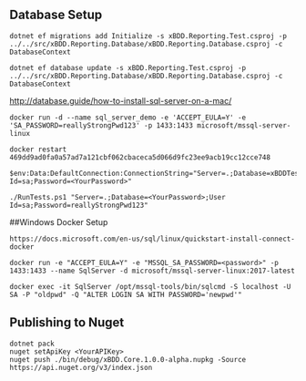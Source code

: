 ## Database Setup

    dotnet ef migrations add Initialize -s xBDD.Reporting.Test.csproj -p ../../src/xBDD.Reporting.Database/xBDD.Reporting.Database.csproj -c DatabaseContext
    
    dotnet ef database update -s xBDD.Reporting.Test.csproj -p ../../src/xBDD.Reporting.Database/xBDD.Reporting.Database.csproj -c DatabaseContext

http://database.guide/how-to-install-sql-server-on-a-mac/

    docker run -d --name sql_server_demo -e 'ACCEPT_EULA=Y' -e 'SA_PASSWORD=reallyStrongPwd123' -p 1433:1433 microsoft/mssql-server-linux

    docker restart 469dd9ad0fa0a57ad7a121cbf062cbaceca5d066d9fc23ee9acb19cc12cce748

    $env:Data:DefaultConnection:ConnectionString="Server=.;Database=xBDDTestResults;User Id=sa;Password=<YourPassword>"

    ./RunTests.ps1 "Server=.;Database=<YourPassword>;User Id=sa;Password=reallyStrongPwd123"



##Windows Docker Setup

    https://docs.microsoft.com/en-us/sql/linux/quickstart-install-connect-docker

    docker run -e "ACCEPT_EULA=Y" -e "MSSQL_SA_PASSWORD=<password>" -p 1433:1433 --name SqlServer -d microsoft/mssql-server-linux:2017-latest

    docker exec -it SqlServer /opt/mssql-tools/bin/sqlcmd -S localhost -U SA -P "oldpwd" -Q "ALTER LOGIN SA WITH PASSWORD='newpwd'"

## Publishing to Nuget
    dotnet pack
    nuget setApiKey <YourAPIKey>
    nuget push ./bin/debug/xBDD.Core.1.0.0-alpha.nupkg -Source https://api.nuget.org/v3/index.json